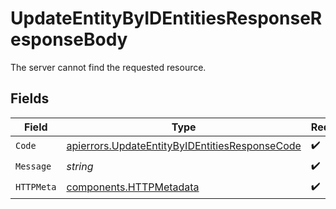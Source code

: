 # UpdateEntityByIDEntitiesResponseResponseBody

The server cannot find the requested resource.


## Fields

| Field                                                                                                            | Type                                                                                                             | Required                                                                                                         | Description                                                                                                      |
| ---------------------------------------------------------------------------------------------------------------- | ---------------------------------------------------------------------------------------------------------------- | ---------------------------------------------------------------------------------------------------------------- | ---------------------------------------------------------------------------------------------------------------- |
| `Code`                                                                                                           | [apierrors.UpdateEntityByIDEntitiesResponseCode](../../models/apierrors/updateentitybyidentitiesresponsecode.md) | :heavy_check_mark:                                                                                               | N/A                                                                                                              |
| `Message`                                                                                                        | *string*                                                                                                         | :heavy_check_mark:                                                                                               | N/A                                                                                                              |
| `HTTPMeta`                                                                                                       | [components.HTTPMetadata](../../models/components/httpmetadata.md)                                               | :heavy_check_mark:                                                                                               | N/A                                                                                                              |